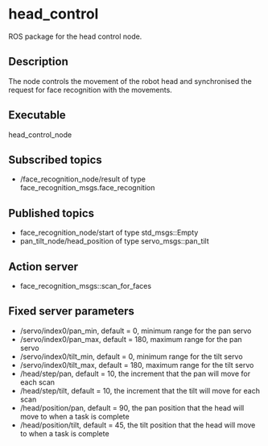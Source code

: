 # head_control
ROS package for the head control node.
## Description
The node controls the movement of the robot head and synchronised the request for face recognition with the movements.
## Executable
head_control_node
## Subscribed topics
- /face_recognition_node/result of type face_recognition_msgs.face_recognition
## Published topics 
- face_recognition_node/start of type std_msgs::Empty
- pan_tilt_node/head_position of type servo_msgs::pan_tilt
## Action server
- face_recognition_msgs::scan_for_faces
## Fixed server parameters
- /servo/index0/pan_min, default = 0, minimum range for the pan servo
- /servo/index0/pan_max, default = 180, maximum range for the pan servo
- /servo/index0/tilt_min, default = 0, minimum range for the tilt servo
- /servo/index0/tilt_max, default = 180, maximum range for the tilt servo
- /head/step/pan, default = 10, the increment that the pan will move for each scan
- /head/step/tilt, default = 10, the increment that the tilt will move for each scan
- /head/position/pan, default = 90, the pan position that the head will move to when a task is complete
- /head/position/tilt, default = 45, the tilt position that the head will move to when a task is complete

